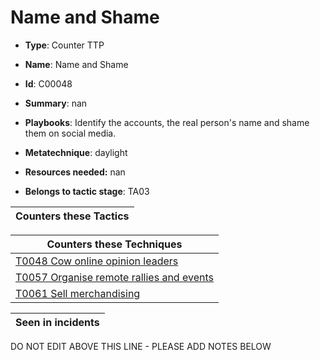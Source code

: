 # Name and Shame

* **Type**: Counter TTP

* **Name**: Name and Shame

* **Id**: C00048

* **Summary**: nan

* **Playbooks**: Identify the accounts, the real person's name and shame them on social media.

* **Metatechnique**: daylight

* **Resources needed:** nan

* **Belongs to tactic stage**: TA03


| Counters these Tactics |
| ---------------------- |



| Counters these Techniques |
| ------------------------- |
| [T0048 Cow online opinion leaders](../techniques/T0048.md) |
| [T0057 Organise remote rallies and events](../techniques/T0057.md) |
| [T0061 Sell merchandising](../techniques/T0061.md) |



| Seen in incidents |
| ----------------- |


DO NOT EDIT ABOVE THIS LINE - PLEASE ADD NOTES BELOW
